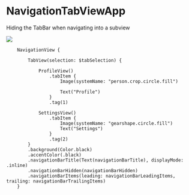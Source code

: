 # NavigationTabViewApp

Hiding the TabBar when navigating into a subview

![](Gif.gif)



        NavigationView {
            
            TabView(selection: $tabSelection) {
                
                ProfileView()
                    .tabItem {
                        Image(systemName: "person.crop.circle.fill")
                        
                        Text("Profile")
                    }
                    .tag(1)
                
                SettingsView()
                    .tabItem {
                        Image(systemName: "gearshape.circle.fill")
                        Text("Settings")
                    }
                    .tag(2)
            }
            .background(Color.black)
            .accentColor(.black)
            .navigationBarTitle(Text(navigationBarTitle), displayMode: .inline)
            .navigationBarHidden(navigationBarHidden)
            .navigationBarItems(leading: navigationBarLeadingItems, trailing: navigationBarTrailingItems)
        }
